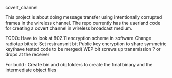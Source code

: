 covert_channel


This project is about doing message transfer using intentionally corrupted frames in the wireless
channel. The repo currently has the userland code for creating a covert channel in wireless broadcast medium.

TODO: 
Have to look at 802.11 encryption scheme in software
Change radiotap bitrate 
Set restransmit bit 
Public key encryption to share symmetric key(have tested code to be merged)
WEP bit screws up transmission ? or drops at the receiver



For build :
Create bin and obj folders to create the final binary and the intermediate object files

